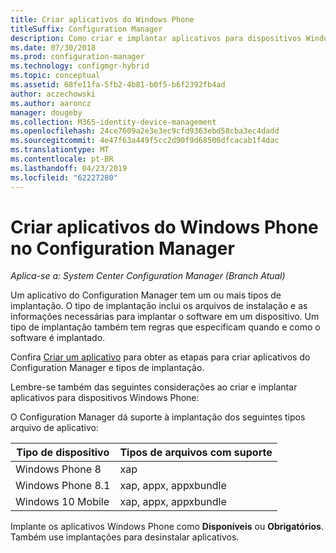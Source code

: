 ```yaml
---
title: Criar aplicativos do Windows Phone
titleSuffix: Configuration Manager
description: Como criar e implantar aplicativos para dispositivos Windows Phone no Configuration Manager.
ms.date: 07/30/2018
ms.prod: configuration-manager
ms.technology: configmgr-hybrid
ms.topic: conceptual
ms.assetid: 68fe11fa-5fb2-4b81-b0f5-b6f2392fb4ad
author: aczechowski
ms.author: aaroncz
manager: dougeby
ms.collection: M365-identity-device-management
ms.openlocfilehash: 24ce7609a2e3e3ec9cfd9363ebd58cba3ec4dadd
ms.sourcegitcommit: 4e47f63a449f5cc2d90f9d68500dfcacab1f4dac
ms.translationtype: MT
ms.contentlocale: pt-BR
ms.lasthandoff: 04/23/2019
ms.locfileid: "62227280"
---
```

# <a name="create-windows-phone-applications-in-configuration-manager"></a>Criar aplicativos do Windows Phone no Configuration Manager

*Aplica-se a: System Center Configuration Manager (Branch Atual)*

Um aplicativo do Configuration Manager tem um ou mais tipos de implantação. O tipo de implantação inclui os arquivos de instalação e as informações necessárias para implantar o software em um dispositivo. Um tipo de implantação também tem regras que especificam quando e como o software é implantado.  

Confira [Criar um aplicativo](/sccm/apps/deploy-use/create-applications#bkmk_create) para obter as etapas para criar aplicativos do Configuration Manager e tipos de implantação. 

Lembre-se também das seguintes considerações ao criar e implantar aplicativos para dispositivos Windows Phone:  


O Configuration Manager dá suporte à implantação dos seguintes tipos arquivo de aplicativo:  

|Tipo de dispositivo|Tipos de arquivos com suporte|  
|-----------------|---------------------|  
|Windows Phone 8|xap|  
|Windows Phone 8.1|xap, appx, appxbundle|
|Windows 10 Mobile|xap, appx, appxbundle|

Implante os aplicativos Windows Phone como **Disponíveis** ou **Obrigatórios**. Também use implantações para desinstalar aplicativos.  
